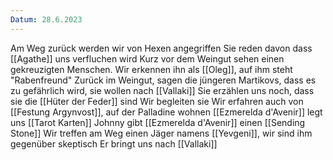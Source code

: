 ```yaml
---
Datum: 28.6.2023
---
```

Am Weg zurück werden wir von Hexen angegriffen
Sie reden davon dass [[Agathe]] uns verfluchen wird
Kurz vor dem Weingut sehen einen gekreuzigten Menschen. Wir erkennen ihn als [[Oleg]], auf ihm steht "Rabenfreund"
Zurück im Weingut, sagen die jüngeren Martikovs, dass es zu gefährlich wird, sie wollen nach [[Vallaki]]
Sie erzählen uns noch, dass sie die [[Hüter der Feder]] sind
Wir begleiten sie
Wir erfahren auch von [[Festung Argynvost]], auf der Palladine wohnen
[[Ezmerelda d'Avenir]] legt uns [[Tarot Karten]]
Johnny gibt [[Ezmerelda d'Avenir]] einen [[Sending Stone]]
Wir treffen am Weg einen Jäger namens [[Yevgeni]], wir sind ihm gegenüber skeptisch
Er bringt uns nach [[Vallaki]]